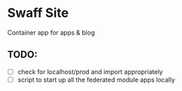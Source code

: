 # Swaff Site
Container app for apps & blog

## TODO: 
 - [ ] check for localhost/prod and import appropriately
 - [ ] script to start up all the federated module apps locally